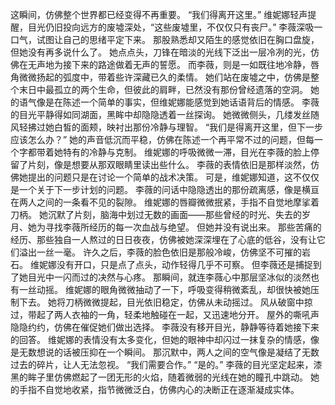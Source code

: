 这瞬间，仿佛整个世界都已经变得不再重要。
“我们得离开这里。”
维妮娜轻声提醒，目光仍旧投向远方的废墟深处，“这些废墟里，不仅仅只有丧尸。”
李薇深吸一口气，试图让自己的思绪平定下来。
那股熟悉却又陌生的感觉依旧在胸口盘旋，但她没有再多说什么了。
她点点头，刀锋在暗淡的光线下泛出一层冷冽的光，仿佛在无声地为接下来的路途做着无声的誓愿。
而李薇，则是一如既往地冷静，唇角微微扬起的弧度中，带着些许深藏已久的柔情。
她们站在废墟之中，仿佛是整个末日中最孤立的两个生命，但彼此的肩畔，已然没有那份曾经遗落的空洞。
她的语气像是在陈述一个简单的事实，但维妮娜能感觉到她话语背后的情感。
李薇的目光平静得如同湖面，黑眸中却隐隐透着一丝探询。
她微微侧头，几缕发丝随风轻拂过她白皙的面颊，映衬出那份冷静与理智。
“我们是得离开这里，但下一步应该怎么办？”
她的声音低沉而平稳，仿佛在陈述一个再平常不过的问题，但每一个字都带着她特有的冷静与克制。
维妮娜的呼吸微微一滞，目光在李薇的脸上停留了片刻，像是想要从那双眼睛里读出些什么。
李薇的表情依旧是那样淡然，仿佛她提出的问题只是在讨论一个简单的战术决策。
可是，维妮娜知道，这不仅仅是一个关于下一步计划的问题。
李薇的问话中隐隐透出的那份疏离感，像是横亘在两人之间的一条看不见的裂隙。
维妮娜的唇瓣微微抿紧，手指不自觉地摩挲着刀柄。
她沉默了片刻，脑海中划过无数的画面——那些曾经的时光、失去的岁月、她为寻找李薇所经历的每一次血战与绝望。
但她并没有说出来。
那些苦痛的经历、那些独自一人熬过的日日夜夜，仿佛被她深深埋在了心底的低谷，没有让它们溢出一丝一毫。
许久之后，李薇的脸色依旧是那般冷峻，仿佛坚不可摧的岩石。
维妮娜没有开口，只是点了点头，动作轻得几乎不可察。
但李薇还是捕捉到了她目光中一闪而过的决然与心疼。
那瞬间，就连李薇心中那层坚冰似的淡然也有一丝动摇。
维妮娜的眼角微微抽动了一下，呼吸变得稍微紊乱，却很快被她压制下去。
她将刀柄微微提起，目光依旧稳定，仿佛从未动摇过。
风从破窗中掠过，带起了两人衣袖的一角，轻柔地触碰在一起，又迅速地分开。
屋外的嘶吼声隐隐约约，仿佛在催促她们做出选择。
李薇没有移开目光，静静等待着她接下来的回答。
维妮娜的表情没有太多变化，但她的眼神中却闪过一抹复杂的情感，像是无数想说的话被压抑在一个瞬间。
那沉默中，两人之间的空气像是凝结了无数过去的碎片，让人无法忽视。
“我们需要合作。”
“是的。”
李薇的目光坚定起来，漆黑的眸子里仿佛燃起了一团无形的火焰，随着微弱的光线在她的瞳孔中跳动。
她的手指不自觉地收紧，指节微微泛白，仿佛内心的决断正在逐渐凝成实体。